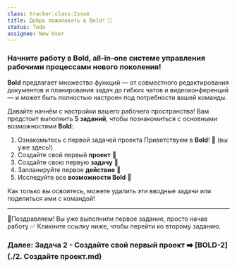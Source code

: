 ```yaml
---
class: tracker:class:Issue
title: Добро пожаловать в Bold! 🌟
status: Todo
assignee: New User
---
```

### **Начните работу в Bold, all-in-one системе управления рабочими процессами нового поколения!** 

**Bold** предлагает множество функций — от совместного редактирования документов и планирования задач до гибких чатов и видеоконференций — и может быть полностью настроен под потребности вашей команды.

Давайте начнём с настройки вашего рабочего пространства! Вам предстоит выполнить **5 заданий**, чтобы познакомиться с основными возможностями **Bold**:

1. Ознакомьтесь с первой задачей проекта Приветствуем в **Bold**! 🌟 (вы уже здесь!)
2. Создайте свой первый **проект** 📌
3. Создайте свою первую **задачу** 📝
4. Запланируйте первое **действие** 📆
5. Исследуйте все **возможности Bold** 🚀

Как только вы освоитесь, можете удалить эти вводные задачи или поделиться ими с командой!

---

🎉Поздравляем! Вы уже выполнили первое задание, просто начав работу ✅ Кликните ссылку ниже, чтобы перейти ко второму заданию.

### Далее: Задача 2 - Создайте свой первый проект ➡️ [BOLD-2](./2. Создайте проект.md)
